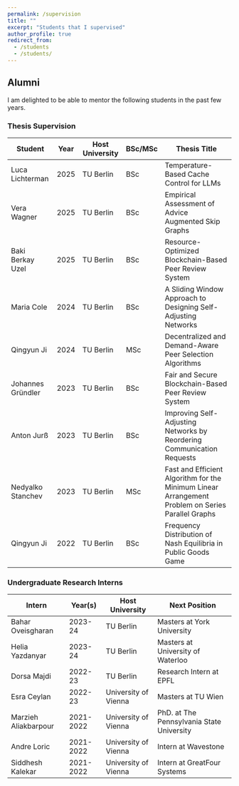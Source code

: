 ```yaml
---
permalink: /supervision
title: ""
excerpt: "Students that I supervised"
author_profile: true
redirect_from: 
  - /students
  - /students/
---
```


## Alumni
I am delighted to be able to mentor the following students in the past few years.



### Thesis Supervision


| Student              | Year  | Host University | BSc/MSc | Thesis Title                                                                 |
|----------------------------------------------------------------|-------|-----------------|---------|----------------------------------------------------------------------------------------------------|
| Luca Lichterman      | 2025  | TU Berlin       | BSc     | Temperature-Based Cache Control for LLMs                                      |
| Vera Wagner          | 2025  | TU Berlin       | BSc     | Empirical Assessment of Advice Augmented Skip Graphs                          |
| Baki Berkay Uzel     | 2025  | TU Berlin       | BSc     | Resource-Optimized Blockchain-Based Peer Review System                        |
| Maria Cole           | 2024  | TU Berlin       | BSc     | A Sliding Window Approach to Designing Self-Adjusting Networks                |
| Qingyun Ji           | 2024  | TU Berlin       | MSc     | Decentralized and Demand-Aware Peer Selection Algorithms                      |
| Johannes Gründler    | 2023  | TU Berlin       | BSc     | Fair and Secure Blockchain-Based Peer Review System                           |
| Anton Jurß           | 2023  | TU Berlin       | BSc     | Improving Self-Adjusting Networks by Reordering Communication Requests        |
| Nedyalko Stanchev    | 2023  | TU Berlin       | MSc     | Fast and Efficient Algorithm for the Minimum Linear Arrangement Problem on Series Parallel Graphs |
| Qingyun Ji           | 2022  | TU Berlin       | BSc     | Frequency Distribution of Nash Equilibria in Public Goods Game                 |
 



###  Undergraduate Research Interns

| Intern  | Year(s)  | Host University  | Next Position |
|---|---|---|---|
|  Bahar Oveisgharan |  2023-24 |  TU Berlin |   Masters at York University |
|  Helia Yazdanyar  |  2023-24 | TU Berlin  | Masters at University of Waterloo  |
|  Dorsa Majdi |  2022-23 |  TU Berlin |  Research Intern at EPFL |
|  Esra Ceylan  |  2022-23 | University of Vienna  | Masters at TU Wien |
|  Marzieh Aliakbarpour |  2021-2022 |  University of Vienna  |  PhD. at The Pennsylvania State University |
|  Andre Loric  |  2021-2022 | University of Vienna  | Intern at Wavestone|
|  Siddhesh Kalekar |  2021-2022|  University of Vienna  | Intern at GreatFour Systems|

